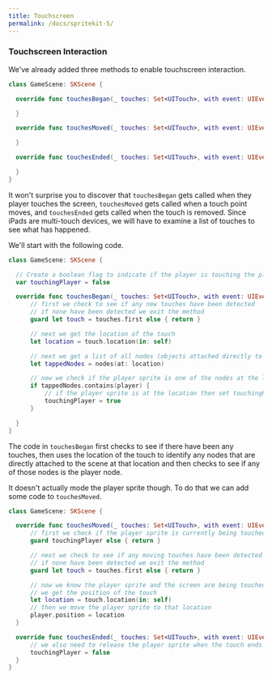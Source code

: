 ```yaml
---
title: Touchscreen
permalink: /docs/spritekit-5/
---
```


### Touchscreen Interaction

We've already added three methods to enable touchscreen interaction.  

```swift
class GameScene: SKScene {

  override func touchesBegan(_ touches: Set<UITouch>, with event: UIEvent?) {

  }

  override func touchesMoved(_ touches: Set<UITouch>, with event: UIEvent?) {

  }

  override func touchesEnded(_ touches: Set<UITouch>, with event: UIEvent?) {

  }
}
```

It won't surprise you to discover that `touchesBegan` gets called when they player touches the screen, `touchesMoved` gets called when a touch point moves, and `touchesEnded` gets called when the touch is removed. Since iPads are multi-touch devices, we will have to examine a list of touches to see what has happened.  

We'll start with the following code.  

```swift
class GameScene: SKScene {

  // Create a boolean flag to indicate if the player is touching the player sprite
  var touchingPlayer = false  

  override func touchesBegan(_ touches: Set<UITouch>, with event: UIEvent?) {
      // first we check to see if any new touches have been detected
      // if none have been detected we exit the method
      guard let touch = touches.first else { return }

      // next we get the location of the touch
      let location = touch.location(in: self)

      // next we get a list of all nodes (objects attached directly to the scene) at that location
      let tappedNodes = nodes(at: location)

      // now we check if the player sprite is one of the nodes at the location
      if tappedNodes.contains(player) {
          // if the player sprite is at the location then set touchingPlyer to true
          touchingPlayer = true
      }

  }
}
```

The code in `touchesBegan` first checks to see if there have been any touches, then uses the location of the touch to identify any nodes that are directly attached to the scene at that location and then checks to see if any of those nodes is the player node.  

It doesn't actually mode the player sprite though. To do that we can add some code to `touchesMoved`.  

```swift
class GameScene: SKScene {

  override func touchesMoved(_ touches: Set<UITouch>, with event: UIEvent?) {
      // first we check if the player sprite is currently being touched, if it isn't we just exit the method
      guard touchingPlayer else { return }

      // next we check to see if any moving touches have been detected
      // if none have been detected we exit the method
      guard let touch = touches.first else { return }

      // now we know the player sprite and the screen are being touched at the same time
      // we get the position of the touch
      let location = touch.location(in: self)
      // then we move the player sprite to that location
      player.position = location
  }

  override func touchesEnded(_ touches: Set<UITouch>, with event: UIEvent?) {
      // we also need to release the player sprite when the touch ends
      touchingPlayer = false
  }
}
```
